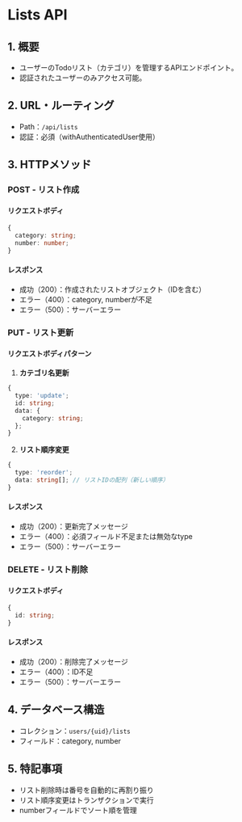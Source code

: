 # Lists API

## 1. 概要

- ユーザーのTodoリスト（カテゴリ）を管理するAPIエンドポイント。
- 認証されたユーザーのみアクセス可能。

## 2. URL・ルーティング

- Path：`/api/lists`
- 認証：必須（withAuthenticatedUser使用）

## 3. HTTPメソッド

### POST - リスト作成

#### リクエストボディ
```typescript
{
  category: string;
  number: number;
}
```

#### レスポンス
- 成功（200）：作成されたリストオブジェクト（IDを含む）
- エラー（400）：category, numberが不足
- エラー（500）：サーバーエラー

### PUT - リスト更新

#### リクエストボディパターン

1. **カテゴリ名更新**
```typescript
{
  type: 'update';
  id: string;
  data: {
    category: string;
  };
}
```

2. **リスト順序変更**
```typescript
{
  type: 'reorder';
  data: string[]; // リストIDの配列（新しい順序）
}
```

#### レスポンス
- 成功（200）：更新完了メッセージ
- エラー（400）：必須フィールド不足または無効なtype
- エラー（500）：サーバーエラー

### DELETE - リスト削除

#### リクエストボディ
```typescript
{
  id: string;
}
```

#### レスポンス
- 成功（200）：削除完了メッセージ
- エラー（400）：ID不足
- エラー（500）：サーバーエラー

## 4. データベース構造

- コレクション：`users/{uid}/lists`
- フィールド：category, number

## 5. 特記事項

- リスト削除時は番号を自動的に再割り振り
- リスト順序変更はトランザクションで実行
- numberフィールドでソート順を管理